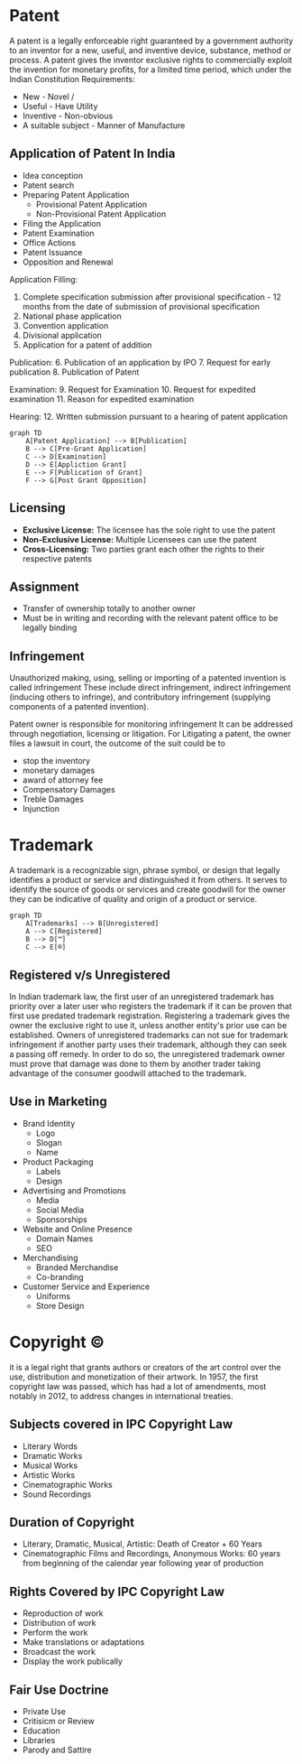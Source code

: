 # Patent
A patent is a legally enforceable right guaranteed by a government authority to an inventor for a new, useful, and inventive device, substance, method or process.
A patent gives the inventor exclusive rights to commercially exploit the invention for monetary profits, for a limited time period, which under the Indian Constitution 
Requirements:
- New - Novel / 
- Useful - Have Utility
- Inventive - Non-obvious
- A suitable subject - Manner of Manufacture

## Application of Patent In India
- Idea conception
- Patent search
- Preparing Patent Application
	- Provisional Patent Application
	- Non-Provisional Patent Application
- Filing the Application
- Patent Examination
- Office Actions
- Patent Issuance
- Opposition and Renewal

Application Filling:
1. Complete specification submission after provisional specification - 12 months from the date of submission of provisional specification
2. National phase application
3. Convention application
4. Divisional application
5. Application for a patent of addition

Publication:
6. Publication of an application by IPO
7. Request for early publication
8. Publication of Patent

Examination:
9. Request for Examination
10. Request for expedited examination
11. Reason for expedited examination 

Hearing:
12. Written submission pursuant to a hearing of patent application

```mermaid
graph TD
	A[Patent Application] --> B[Publication]
	B --> C[Pre-Grant Application]
	C --> D[Examination]
	D --> E[Appliction Grant]
	E --> F[Publication of Grant]
	F --> G[Post Grant Opposition]
```


## Licensing
- **Exclusive License:** The licensee has the sole right to use the patent
- **Non-Exclusive License:** Multiple Licensees can use the patent
- **Cross-Licensing:** Two parties grant each other the rights to their respective patents

## Assignment
- Transfer of ownership totally to another owner
- Must be in writing and recording with the relevant patent office to be legally binding

## Infringement
Unauthorized making, using, selling or importing of a patented invention is called infringement
These include direct infringement, indirect infringement (inducing others to infringe), and contributory infringement (supplying components of a patented invention).

Patent owner is responsible for monitoring infringement
It can be addressed through negotiation, licensing or litigation.
For Litigating a patent, the owner files a lawsuit in court, the outcome of the suit could be to
- stop the inventory
- monetary damages
- award of attorney fee
- Compensatory Damages
- Treble Damages
- Injunction

# Trademark
A trademark is a recognizable sign, phrase symbol, or design that legally identifies a product or service and distinguished it from others.
It serves to identify the source of goods or services and create goodwill for the owner they can be indicative of quality and origin of a product or service.

```mermaid
graph TD
	A[Trademarks] --> B[Unregistered]
	A --> C[Registered]
	B --> D[™️]
	C --> E[®️]
```

## Registered v/s Unregistered
In Indian trademark law, the first user of an unregistered trademark has priority over a later user who registers the trademark if it can be proven that first use predated trademark registration. Registering a trademark gives the owner the exclusive right to use it, unless another entity's prior use can be established. Owners of unregistered trademarks can not sue for trademark infringement if another party uses their trademark, although they can seek a passing off remedy. In order to do so, the unregistered trademark owner must prove that damage was done to them by another trader taking advantage of the consumer goodwill attached to the trademark.
## Use in Marketing
- Brand Identity
	- Logo
	- Slogan
	- Name
- Product Packaging
	- Labels
	- Design
- Advertising and Promotions
	- Media
	- Social Media
	- Sponsorships
- Website and Online Presence
	- Domain Names
	- SEO
- Merchandising
	- Branded Merchandise
	- Co-branding
- Customer Service and Experience
	- Uniforms
	- Store Design

# Copyright ©️
it is a legal right that grants authors or creators of the art control over the use, distribution and monetization of their artwork.
In 1957, the first copyright law was passed, which has had a lot of amendments, most notably in 2012, to address changes in international treaties.

## Subjects covered in IPC Copyright Law
- Literary Words
- Dramatic Works
- Musical Works
- Artistic Works
- Cinematographic Works
- Sound Recordings

## Duration of Copyright
- Literary, Dramatic, Musical, Artistic: Death of Creator + 60 Years
- Cinematographic Films and Recordings, Anonymous Works: 60 years from beginning of the calendar year following year of production

## Rights Covered by IPC Copyright Law
- Reproduction of work
- Distribution of work
- Perform the work 
- Make translations or adaptations
- Broadcast the work
- Display the work publically

## Fair Use Doctrine
- Private Use
- Critisicm or Review
- Education
- Libraries
- Parody and Sattire

